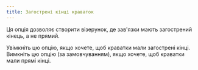 ```yaml
---
title: Загострені кінці краваток
---
```


Ця опція дозволяє створити візерунок, де зав'язки мають загострений кінець, а не прямий.

Увімкніть цю опцію, якщо хочете, щоб краватки мали загострені кінці. Вимкніть цю опцію (за замовчуванням), якщо хочете, щоб краватки мали прямі кінці.
